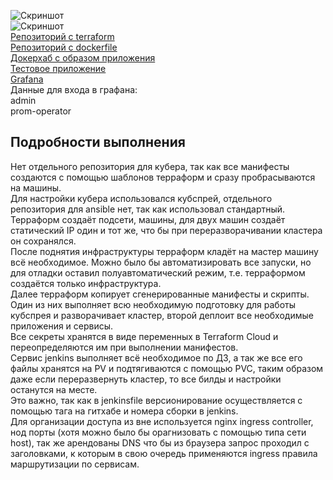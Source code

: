 ![Скриншот](https://i.ibb.co/Y39DxSL/Screenshot-2023-09-19-184811.png)  
![Скриншот](https://i.ibb.co/hCG4rGG/image.png)  
[Репозиторий с terraform](https://github.com/IgorVityukhovsky/diploma-terraform)  
[Репозиторий с dockerfile](https://github.com/IgorVityukhovsky/diploma-docker)  
[Докерхаб с образом приложения](https://hub.docker.com/repository/docker/igorvit/diploma/general)  
[Тестовое приложение](http://diploma-netology-igorv.site:30000/index.html)  
[Grafana](http://diploma-netology-igorv.site:30000/login)  
Данные для входа в графана:  
admin  
prom-operator  

## Подробности выполнения  
Нет отдельного репозитория для кубера, так как все манифесты создаются с помощью шаблонов терраформ и сразу пробрасываются на машины.  
Для настройки кубера использовался кубспрей, отдельного репозитория для ansible нет, так как использовал стандартный.  
Терраформ создаёт подсети, машины, для двух машин создаёт статический IP один и тот же, что бы при переразворачивании кластера он сохранялся.  
После поднятия инфраструктуры терраформ кладёт на мастер машину всё необходимое.
Можно было бы автоматизировать все запуски, но для отладки оставил полуавтоматический режим, т.е. терраформом создаётся только инфраструктура.  
Далее терраформ копирует сгенерированные манифесты и скрипты.  
Один из них выполняет всю необходимую подготовку для работы кубспрея и разворачивает кластер, второй деплоит все необходимые приложения и сервисы.  
Все секреты хранятся в виде переменных в Terraform Cloud и переопределяются им при выполнении манифестов.  
Сервис jenkins выполняет всё необходимое по ДЗ, а так же все его файлы хранятся на PV и подтягиваются с помощью PVC, таким образом даже если переразвернуть кластер, то все билды и настройки останутся на месте.  
Это важно, так как в jenkinsfile версионирование осуществляется с помощью тага на гитхабе и номера сборки в jenkins.  
Для организации доступа из вне используется nginx ingress controller, нод порты (хотя можно было бы орагнизовать с помощью типа сети host), так же арендованы DNS что бы из браузера запрос проходил с заголовками, к которым в свою очередь применяются ingress правила маршрутизации по сервисам.
